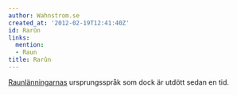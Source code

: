 ```yaml
---
author: Wahnstrom.se
created_at: '2012-02-19T12:41:40Z'
id: Rarûn
links:
  mention:
  - Raun
title: Rarûn
---
```


[Raunlänningarnas] ursprungsspråk som dock är utdött sedan en tid.

  [Raunlänningarnas]: Raun
